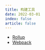 ```yaml
---
title: 构建工具
date: 2022-03-01
index: false
article: false 
---
```



- [Rollup](./rollup.md)
- [Webpack](./webpack.md)

